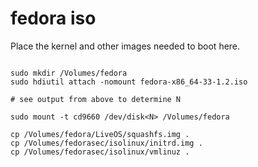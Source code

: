 # fedora iso

Place the kernel and other images needed to boot here.


```shell

sudo mkdir /Volumes/fedora
sudo hdiutil attach -nomount fedora-x86_64-33-1.2.iso

# see output from above to determine N

sudo mount -t cd9660 /dev/disk<N> /Volumes/fedora

cp /Volumes/fedora/LiveOS/squashfs.img .
cp /Volumes/fedorasec/isolinux/initrd.img .
cp /Volumes/fedorasec/isolinux/vmlinuz .

```
